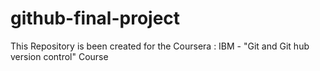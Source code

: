 # github-final-project
This Repository is been created for the Coursera : IBM - "Git and Git hub version control" Course 
